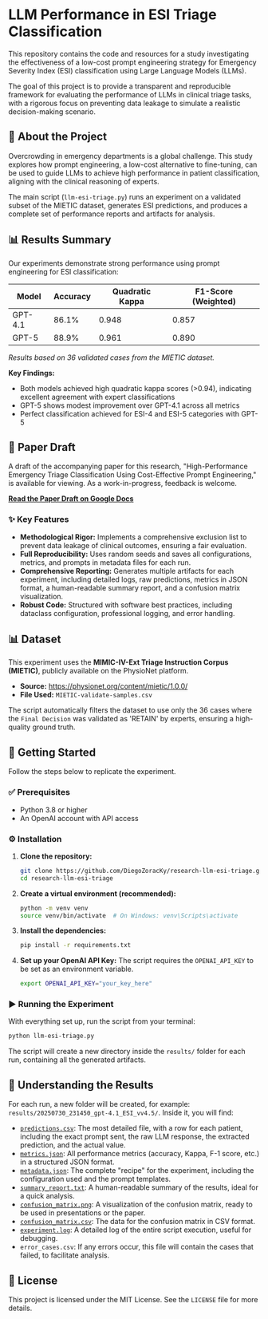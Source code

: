 # LLM Performance in ESI Triage Classification

This repository contains the code and resources for a study investigating the effectiveness of a low-cost prompt engineering strategy for Emergency Severity Index (ESI) classification using Large Language Models (LLMs).

The goal of this project is to provide a transparent and reproducible framework for evaluating the performance of LLMs in clinical triage tasks, with a rigorous focus on preventing data leakage to simulate a realistic decision-making scenario.

## 📜 About the Project

Overcrowding in emergency departments is a global challenge. This study explores how prompt engineering, a low-cost alternative to fine-tuning, can be used to guide LLMs to achieve high performance in patient classification, aligning with the clinical reasoning of experts.

The main script (`llm-esi-triage.py`) runs an experiment on a validated subset of the MIETIC dataset, generates ESI predictions, and produces a complete set of performance reports and artifacts for analysis.

## 📊 Results Summary

Our experiments demonstrate strong performance using prompt engineering for ESI classification:

| Model | Accuracy | Quadratic Kappa | F1-Score (Weighted) |
|-------|----------|----------------|-------------------|
| GPT-4.1 | 86.1% | 0.948 | 0.857 |
| GPT-5 | 88.9% | 0.961 | 0.890 |

*Results based on 36 validated cases from the MIETIC dataset.*

**Key Findings:**
- Both models achieved high quadratic kappa scores (>0.94), indicating excellent agreement with expert classifications
- GPT-5 shows modest improvement over GPT-4.1 across all metrics
- Perfect classification achieved for ESI-4 and ESI-5 categories with GPT-5

## 📄 Paper Draft

A draft of the accompanying paper for this research, "High-Performance Emergency Triage Classification Using Cost-Effective Prompt Engineering," is available for viewing. As a work-in-progress, feedback is welcome.

**[Read the Paper Draft on Google Docs](https://docs.google.com/document/d/1nWDxZZoFTt7uOHlm-gbFdwWYvWPSb-Ls0K5Jog7Oclg/edit?tab=t.0)**

### ✨ Key Features

* **Methodological Rigor:** Implements a comprehensive exclusion list to prevent data leakage of clinical outcomes, ensuring a fair evaluation.
* **Full Reproducibility:** Uses random seeds and saves all configurations, metrics, and prompts in metadata files for each run.
* **Comprehensive Reporting:** Generates multiple artifacts for each experiment, including detailed logs, raw predictions, metrics in JSON format, a human-readable summary report, and a confusion matrix visualization.
* **Robust Code:** Structured with software best practices, including dataclass configuration, professional logging, and error handling.

## 📊 Dataset

This experiment uses the **MIMIC-IV-Ext Triage Instruction Corpus (MIETIC)**, publicly available on the PhysioNet platform.

* **Source:** <https://physionet.org/content/mietic/1.0.0/>
* **File Used:** `MIETIC-validate-samples.csv`

The script automatically filters the dataset to use only the 36 cases where the `Final Decision` was validated as 'RETAIN' by experts, ensuring a high-quality ground truth.

## 🚀 Getting Started

Follow the steps below to replicate the experiment.

### ✅ Prerequisites

* Python 3.8 or higher
* An OpenAI account with API access

### ⚙️ Installation

1.  **Clone the repository:**
    ```bash
    git clone https://github.com/DiegoZoracKy/research-llm-esi-triage.git
    cd research-llm-esi-triage
    ```

2.  **Create a virtual environment (recommended):**
    ```bash
    python -m venv venv
    source venv/bin/activate  # On Windows: venv\Scripts\activate
    ```

3.  **Install the dependencies:**
    ```bash
    pip install -r requirements.txt
    ```

4.  **Set up your OpenAI API Key:**
    The script requires the `OPENAI_API_KEY` to be set as an environment variable.
    ```bash
    export OPENAI_API_KEY="your_key_here"
    ```

### ▶️ Running the Experiment

With everything set up, run the script from your terminal:

```bash
python llm-esi-triage.py
```

The script will create a new directory inside the `results/` folder for each run, containing all the generated artifacts.

## 📂 Understanding the Results

For each run, a new folder will be created, for example: `results/20250730_231450_gpt-4.1_ESI_vv4.5/`. Inside it, you will find:

* [`predictions.csv`](./results/20250730_231450_gpt-4.1_ESI_vv4.5/predictions.csv): The most detailed file, with a row for each patient, including the exact prompt sent, the raw LLM response, the extracted prediction, and the actual value.
* [`metrics.json`](./results/20250730_231450_gpt-4.1_ESI_vv4.5/metrics.json): All performance metrics (accuracy, Kappa, F-1 score, etc.) in a structured JSON format.
* [`metadata.json`](./results/20250730_231450_gpt-4.1_ESI_vv4.5/metadata.json): The complete "recipe" for the experiment, including the configuration used and the prompt templates.
* [`summary_report.txt`](./results/20250730_231450_gpt-4.1_ESI_vv4.5/summary_report.txt): A human-readable summary of the results, ideal for a quick analysis.
* [`confusion_matrix.png`](./results/20250730_231450_gpt-4.1_ESI_vv4.5/confusion_matrix.png): A visualization of the confusion matrix, ready to be used in presentations or the paper.
* [`confusion_matrix.csv`](./results/20250730_231450_gpt-4.1_ESI_vv4.5/confusion_matrix.csv): The data for the confusion matrix in CSV format.
* [`experiment.log`](./results/20250730_231450_gpt-4.1_ESI_vv4.5/experiment.log): A detailed log of the entire script execution, useful for debugging.
* `error_cases.csv`: If any errors occur, this file will contain the cases that failed, to facilitate analysis.

## 📄 License

This project is licensed under the MIT License. See the `LICENSE` file for more details.
